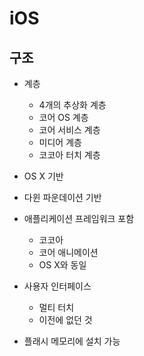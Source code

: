 # iOS
## 구조

- 계층
	- 4개의 추상화 계층
	- 코어 OS 계층
	- 코어 서비스 계층
	- 미디어 계층
	- 코코아 터치 계층

- OS X 기반
- 다윈 파운데이션 기반
- 애플리케이션 프레임워크 포함
	- 코코아
	- 코어 애니메이션
	- OS X와 동일
- 사용자 인터페이스
	- 멀티 터치
	- 이전에 없던 것
- 플래시 메모리에 설치 가능

   
   
   
   
   
   
   
   
   
   
   
   
   
   
   
   
   
   
   
  